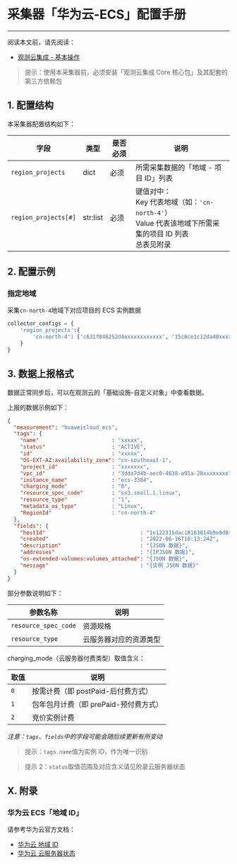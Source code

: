 # 采集器「华为云-ECS」配置手册
---


阅读本文前，请先阅读：

- [观测云集成 - 基本操作](/dataflux-func/script-market-guance-integration)

> 提示：使用本采集器前，必须安装「观测云集成 Core 核心包」及其配套的第三方依赖包

## 1. 配置结构

本采集器配置结构如下：

| 字段                 | 类型     | 是否必须 | 说明                                                                                                       |
| -------------------- | -------- | -------- | ---------------------------------------------------------------------------------------------------------- |
| `region_projects`    | dict     | 必须     | 所需采集数据的「地域 - 项目 ID」列表                                                                       |
| `region_projects[#]` | str:list | 必须     | 键值对中：<br>Key 代表地域（如：`'cn-north-4'`）<br>Value 代表该地域下所需采集的项目 ID 列表<br>总表见附录 |

## 2. 配置示例

### 指定地域

采集`cn-north-4`地域下对应项目的 ECS 实例数据

~~~python
collector_configs = {
    'region_projects':{
        'cn-north-4': ['c631f046252d4exxxxxxxxxxx', '15c6ce1c12da40xxxxxxxx9']
    }
}
~~~

## 3. 数据上报格式

数据正常同步后，可以在观测云的「基础设施-自定义对象」中查看数据。

上报的数据示例如下：

~~~json
{
  "measurement": "huaweicloud_ecs",
  "tags": {
    "name"                       : "xxxxx",
    "status"                     : "ACTIVE",
    "id"                         : "xxxxx",
    "OS-EXT-AZ:availability_zone": "cn-southeast-1",
    "project_id"                 : "xxxxxxx",
    "vpc_id"                     : "3dda7d4b-aec0-4838-a91a-28xxxxxxxx",
    "instance_name"              : "ecs-3384",
    "charging_mode"              : "0",
    "resource_spec_code"         : "sn3.small.1.linux",
    "resource_type"              : "1",
    "metadata_os_type"           : "Linux",
    "RegionId"                   : "cn-north-4"
  },
  "fields": {
    "hostId"                              : "1e122315dac18163814b9e0d0fc6xxxxxx",
    "created"                             : "2022-06-16T10:13:24Z",
    "description"                         : "{JSON 数据}",
    "addresses"                           : "{IPJSON 数据}",
    "os-extended-volumes:volumes_attached": "{JSON 数据}",
    "message"                             : "{实例 JSON 数据}"
  }
}
~~~

部分参数说明如下：

| 参数名称             | 说明                   |
| -------------------- | ---------------------- |
| `resource_spec_code` | 资源规格               |
| `resource_type`      | 云服务器对应的资源类型 |

charging_mode（云服务器付费类型）取值含义：

| 取值 | 说明                                  |
| ---- | ------------------------------------- |
| `0`  | 按需计费（即 postPaid-后付费方式）    |
| `1`  | 包年包月计费（即 prePaid-预付费方式） |
| `2`  | 竞价实例计费                          |

*注意：`tags`、`fields`中的字段可能会随后续更新有所变动*

> 提示：`tags.name`值为实例 ID，作为唯一识别

> 提示 2：`status`取值范围及对应含义请见附录云服务器状态

## X. 附录

### 华为云 ECS「地域 ID」

请参考华为云官方文档：

- [华为云 地域 ID](https://developer.huaweicloud.com/endpoint)
- [华为云 云服务器状态](https://support.huaweicloud.com/api-ecs/ecs_08_0002.html)
